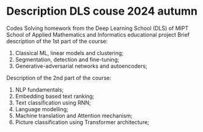 # Description DLS couse 2024 autumn
Codes Solving homework from the Deep Learning School (DLS) of MIPT School of Applied Mathematics and Informatics educational project
Brief description of the 1st part of the course: 
1. Classical ML, linear models and clustering;
2. Segmentation, detection and fine-tuning;
3. Generative-adversarial networks and autoencoders;

Description of the 2nd part of the course: 
1. NLP fundamentals;
2. Embedding based text ranking;
3. Text classification using RNN;
4. Language modelling;
5. Machine translation and Attention mechanism;
6. Picture classification using Transformer architecture;
